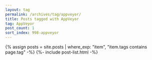 ```yaml
---
layout: tag
permalink: /archives/tag/appveyor/
title: Posts tagged with AppVeyor
tag: AppVeyor
post_count: 1
sort_index: 998-appveyor
---
```

{% assign posts = site.posts | where_exp: "item", "item.tags contains page.tag" -%}
{%- include post-list.html -%}
